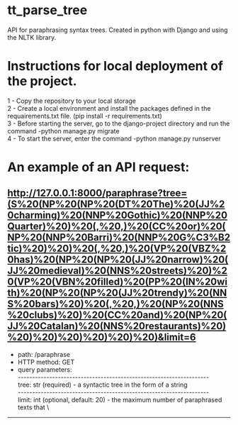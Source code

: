 # tt_parse_tree
API for paraphrasing syntax trees. Created in python with Django and using the NLTK library.
# Instructions for local deployment of the project.
1 - Copy the repository to your local storage \
2 - Create a local environment and install the packages defined in the requairements.txt file. (pip install -r requirements.txt) \
3 - Before starting the server, go to the django-project directory and run the command  -python manage.py migrate \
4 - To start the server, enter the command -python manage.py runserver
# An example of an API request:
http://127.0.0.1:8000/paraphrase?tree=(S%20(NP%20(NP%20(DT%20The)%20(JJ%20charming)%20(NNP%20Gothic)%20(NNP%20Quarter)%20)%20(,%20,)%20(CC%20or)%20(NP%20(NNP%20Barri)%20(NNP%20G%C3%B2tic)%20)%20)%20(,%20,)%20(VP%20(VBZ%20has)%20(NP%20(NP%20(JJ%20narrow)%20(JJ%20medieval)%20(NNS%20streets)%20)%20(VP%20(VBN%20filled)%20(PP%20(IN%20with)%20(NP%20(NP%20(JJ%20trendy)%20(NNS%20bars)%20)%20(,%20,)%20(NP%20(NNS%20clubs)%20)%20(CC%20and)%20(NP%20(JJ%20Catalan)%20(NNS%20restaurants)%20)%20)%20)%20)%20)%20)%20)&limit=6
-
- path: /paraphrase
- HTTP method: GET
- query parameters: \
------------------------------------------------------------------- \
tree: str (required) - a syntactic tree in the form of a string \
------------------------------------------------------------------- \
limit: int (optional, default: 20) - the maximum number of paraphrased texts that \
---------------------------------------------------------------------
